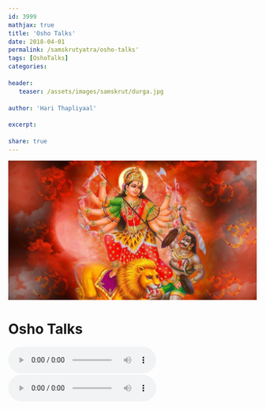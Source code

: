 ```yaml
---    
id: 3999    
mathjax: true    
title: 'Osho Talks'    
date: 2018-04-01    
permalink: /samskrutyatra/osho-talks'
tags: [OshoTalks]    
categories:    
    
header:    
   teaser: /assets/images/samskrut/durga.jpg    
    
author: 'Hari Thapliyaal'    
    
excerpt:    
    
share: true    
---    
```

    
![](/assets/images/samskrut/durga.jpg)    
    
# Osho Talks       
	
<audio controls>
  <source src="https://github.com/dasarpai/mp3/blob/main/thousand-traps-of-mind.mp3" type="audio/mpeg">
  Your browser does not support the audio element.
</audio>

<audio controls>
  <source src="https://github.com/dasarpai/mp3/blob/main/vigyan-bhairav-tantra.mp3" type="audio/mpeg">
  Your browser does not support the audio element.
</audio>
